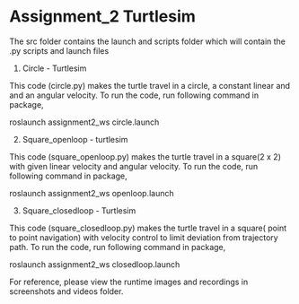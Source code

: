 # Assignment_2 Turtlesim 

The src folder contains the launch and scripts folder which will contain the .py scripts and launch files

1. Circle - Turtlesim

This code (circle.py) makes the turtle travel in a circle, a constant linear and and an angular velocity.
To run the code, run following command in package,

roslaunch assignment2_ws circle.launch



2. Square_openloop - turtlesim

This code (square_openloop.py) makes the turtle travel in a square(2 x 2) with given linear velocity and angular velocity.
To run the code, run following command in package,

roslaunch assignment2_ws openloop.launch


3. Square_closedloop - Turtlesim

This code (square_closedloop.py) makes the turtle travel in a square( point to point navigation) with velocity control to limit deviation from trajectory path.
To run the code, run following command in package,


roslaunch assignment2_ws closedloop.launch


For reference, please view the runtime images and recordings in screenshots and videos folder.
